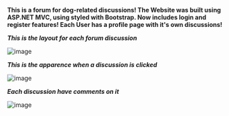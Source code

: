 **This is a forum for dog-related discussions! The Website was built using ASP.NET MVC, using styled with Bootstrap. Now includes login and register features! Each User has a profile page with it's own discussions!**


***This is the layout for each forum discussion***

![image](https://github.com/user-attachments/assets/5e66b3ce-9d16-463c-b5a0-46489b4d087c)


***This is the apparence when a discussion is clicked***

![image](https://github.com/user-attachments/assets/3acda6c7-2ebd-4417-a911-c761e2518e91)


***Each discussion have comments on it***

![image](https://github.com/user-attachments/assets/1ab250a1-64d2-4280-856e-eb5e1ce83c8d)

